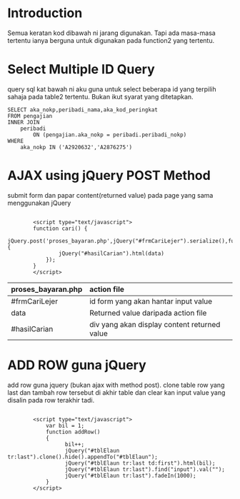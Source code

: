 # Introduction #

Semua keratan kod dibawah ni jarang digunakan. Tapi ada masa-masa tertentu ianya berguna untuk digunakan pada function2 yang tertentu.

# Select Multiple ID Query #
query sql kat bawah ni aku guna untuk select beberapa id yang terpilih sahaja pada table2 tertentu. Bukan ikut syarat yang ditetapkan.

```
SELECT aka_nokp,peribadi_nama,aka_kod_peringkat
FROM pengajian
INNER JOIN
	peribadi
		ON (pengajian.aka_nokp = peribadi.peribadi_nokp)
WHERE
	aka_nokp IN ('A2920632','A2876275')
```

# AJAX using jQuery POST Method #
submit form dan papar content(returned value) pada page yang sama menggunakan jQuery

```

        <script type="text/javascript">
        function cari() {
            jQuery.post('proses_bayaran.php',jQuery("#frmCariLejer").serialize(),function(data){
                jQuery("#hasilCarian").html(data)
            });
        }
        </script>
```

| proses\_bayaran.php | action file |
|:--------------------|:------------|
| #frmCariLejer       | id form yang akan hantar input value |
| data                | Returned value daripada action file |
| #hasilCarian        | div yang akan display content returned value |


# ADD ROW guna jQuery #
add row guna jquery (bukan ajax with method post).
clone table row yang last dan tambah row tersebut di akhir table dan clear kan input value yang disalin pada row terakhir tadi.
```

        <script type="text/javascript">
            var bil = 1;
            function addRow()
            {
                  bil++;
                  jQuery("#tblElaun tr:last").clone().hide().appendTo("#tblElaun");
                  jQuery("#tblElaun tr:last td:first").html(bil);
                  jQuery("#tblElaun tr:last").find("input").val("");
                  jQuery("#tblElaun tr:last").fadeIn(1000);
            }
        </script>
```